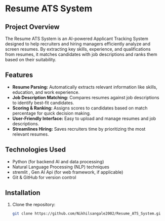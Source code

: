 # Resume ATS System

## Project Overview
The Resume ATS System is an AI-powered Applicant Tracking System designed to help recruiters and hiring managers efficiently analyze and screen resumes. By extracting key skills, experience, and qualifications from resumes, it matches candidates with job descriptions and ranks them based on their suitability.

## Features
- **Resume Parsing:** Automatically extracts relevant information like skills, education, and work experience.
- **Job Description Matching:** Compares resumes against job descriptions to identify best-fit candidates.
- **Scoring & Ranking:** Assigns scores to candidates based on match percentage for quick decision making.
- **User-Friendly Interface:** Easy to upload and manage resumes and job descriptions.
- **Streamlines Hiring:** Saves recruiters time by prioritizing the most relevant resumes.

## Technologies Used
- Python (for backend AI and data processing)
- Natural Language Processing (NLP) techniques
- stremlit , Gen AI Api  (for web framework, if applicable)
- Git & GitHub for version control

## Installation
1. Clone the repository:
   ```bash
   git clone https://github.com/Nikhilsangale2002/Resume_ATS_System.git
